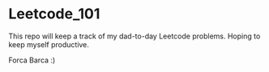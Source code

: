 # Leetcode_101
This repo will keep a track of my dad-to-day Leetcode problems. Hoping to keep myself productive.

Forca Barca :)


